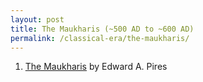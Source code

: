 ```yaml
---
layout: post
title: The Maukharis (~500 AD to ~600 AD)
permalink: /classical-era/the-maukharis/
---
```



1. [The Maukharis](https://archive.org/details/dli.ministry.04218/) by Edward A. Pires
